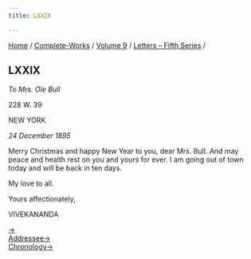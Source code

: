 ```yaml
---
title: LXXIX

---
```



[Home](../../../index.htm) / [Complete-Works](../../complete_works.htm)
/ [Volume 9](../volume_9_contents.htm) / [Letters – Fifth
Series](letters_fifth_series_contents.htm) /



## LXXIX

*To Mrs. Ole Bull*

228 W. 39

NEW YORK

*24 December 1895*

Merry Christmas and happy New Year to you, dear Mrs. Bull. And may peace
and health rest on you and yours for ever. I am going out of town today
and will be back in ten days.

My love to all.

Yours affectionately,

VIVEKANANDA

[→](080_sir.htm)  
[Addressee→](081_mrs_bull.htm)  
[Chronology→](../../volume_6/epistles_second_series/090_sister.htm)


